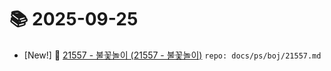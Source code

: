 # 📚 2025-09-25
- [New!] 📗 [21557 - 불꽃놀이 (21557 - 불꽃놀이)](https://til.qriosity.dev/featured/ps/boj/21557) `repo: docs/ps/boj/21557.md`
